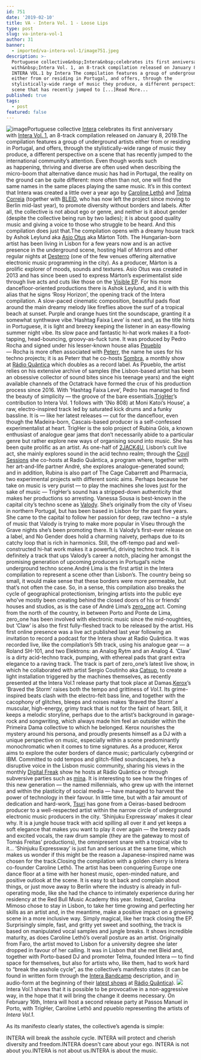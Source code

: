 ```yaml
---
id: 751
date: '2019-02-10'
title: VA - Intera Vol. 1 - Loose Lips
type: post
slug: va-intera-vol-1
author: 31
banner:
  - imported/va-intera-vol-1/image751.jpeg
description: >-
  Portuguese collective&nbsp;Intera&nbsp;celebrates its first anniversary
  with&nbsp;Intera Vol. 1, an 8-track compilation released on January 8, 2019.
  INTERA VOL.1 by Intera The compilation features a group of underground artists
  either from or residing in Portugal, and offers, through the
  stylistically-wide range of music they produce, a different perspective on a
  scene that has recently jumped to [...]Read More...
published: true
tags:
  - post
featured: false
---
```

![image](../imported/va-intera-vol-1/image751.jpeg)Portuguese collective [Intera](https://www.facebook.com/interacoletivo/) celebrates its first anniversary with [Intera Vol. 1](https://1ntera.bandcamp.com/releases?fbclid=IwAR24Vmqd-xCeMKyXIi7V9rWF9pqr-Mx018J6bTUOAXJ6noL_FW24zSkbMw4), an 8-track compilation released on January 8, 2019.The compilation features a group of underground artists either from or residing in Portugal, and offers, through the stylistically-wide range of music they produce, a different perspective on a scene that has recently jumped to the international community’s attention. Even though words such as happening, thriving and diverse are often used when describing the micro-boom that alternative dance music has had in Portugal, the reality on the ground can be quite different: more often than not, one will find the same names in the same places playing the same music. It’s in this context that Intera was created a little over a year ago by [Caroline Lethô](https://www.facebook.com/carolineletho/) and [Telma Correia](https://www.facebook.com/pop.art.blue) (together with [BLEID](https://www.residentadvisor.net/dj/bleid), who has now left the project since moving to Berlin mid-last year), to promote diversity without borders and labels. After all, the collective is not about ego or genre, and neither is it about gender (despite the collective being run by two ladies); it is about good quality music and giving a voice to those who struggle to be heard. And this compilation does just that.The compilation opens with a dreamy house track by Ashok Leylund aka [Asio Otus](https://www.facebook.com/asioootus) aka Márton Tóth. The Hungarian-born artist has been living in Lisbon for a few years now and is an active presence in the underground scene, hosting Hall of Mirrors and other regular nights at [Desterro](http://darc.pt/) (one of the few venues offering alternative electronic music programming in the city). As a producer, Márton is a prolific explorer of moods, sounds and textures. Asio Otus was created in 2013 and has since been used to express Márton’s experimentalist side through live acts and cuts like those on the [Visible EP](https://asiootus.bandcamp.com/). For his more dancefloor-oriented productions there is Ashok Leylund, and it is with this alias that he signs ‘Rosy Horizon’, the opening track of the Intera compilation. A slow-paced cinematic composition, beautiful pads float around the main dreamy melody like fireflies above the surf of a tropical beach at sunset. Purple and orange hues tint the soundscape, granting it a somewhat synthwave vibe.‘Hashtag Faixa Leve’ is next and, as the title hints in Portuguese, it is light and breezy keeping the listener in an easy-flowing summer night vibe. Its slow pace and fantastic hi-hat work makes it a foot-tapping, head-bouncing, groovy-as-fuck tune. It was produced by Pedro Rocha and signed under his lesser-known house alias [Ppueblo](https://www.facebook.com/ppuebloo/)  
— Rocha is more often associated with [Peterr](https://www.facebook.com/peterrmusic/), the name he uses for his techno projects; it is as Peterr that he co-hosts [Sombra](http://sombra-records.com/label/radioshow/), a monthly show at [Rádio Quântica](https://www.radioquantica.com/) [](http://sombra-records.com/label/radioshow/)which doubles as a record label. As Ppueblo, the artist relies on his extensive archive of samples (the Lisbon-based artist has been an obsessive collector of sound bites since his teenage years) and the eight available channels of the Octatrack have formed the crux of his production process since 2016. With ‘Hashtag Faixa Leve’, Pedro has managed to find the beauty of simplicity — the groove of the bare essentials.[TrigHer](https://www.facebook.com/trigherin/)’s contribution to Intera Vol. 1 follows with ‘(No 808) at Moni Katoi’s House’, a raw, electro-inspired track led by saturated kick drums and a funky bassline. It is — like her latest releases — cut for the dancefloor, even though the Madeira-born, Cascais-based producer is a self-confessed experimentalist at heart. TrigHer is the solo project of Rubina Góis, a known enthusiast of analogue gear jams that don’t necessarily abide to a particular genre but rather explore new ways of organising sound into music. She has been quite prolific as an artist. As one-half of [2JACK4U](https://www.facebook.com/2jack4Uacid/), Lisbon’s cult live act, she mainly explores sound in the acid techno realm; through the [Covil Sessions](https://www.mixcloud.com/andrub%C3%A9-lorenzos/) she co-hosts at Radio Quântica, a program where, together with her art-and-life partner André, she explores analogue-generated sound; and in addition, Rubina is also part of The Cage Cabarrett and Pharmacia, two experimental projects with different sonic aims. Perhaps because her take on music is very purist — to play the machines she loves just for the sake of music — TrigHer’s sound has a stripped-down authenticity that makes her productions so arresting. Vanessa Sousa is best-known in the capital city’s techno scene as [Valody](https://soundcloud.com/val0dy). She’s originally from the city of Viseu in northern Portugal, but has been based in Lisbon for the past five years. She came to the capital to follow her passion for deep, raw techno – a style of music that Valody is trying to make more popular in Viseu through the Grave nights she’s been promoting there. It is Valody’s first-ever release on a label, and No Gender does hold a charming naivety, perhaps due to its catchy loop that is rich in harmonics. Still, the off-tempo pad and well-constructed hi-hat work makes it a powerful, driving techno track. It is definitely a track that ups Valody’s career a notch, placing her amongst the promising generation of upcoming producers in Portugal’s niche underground techno scene.André Lima is the first artist in the Intera compilation to represent a scene other than Lisbon’s. The country being so small, it would make sense that these borders were more permeable, but that’s not often the case. So, in a sense, this compilation also breaks the cycle of geographical protectionism, bringing artists into the public eye who’ve mostly been creating behind the closed doors of his or friends’ houses and studios, as is the case of André Lima’s [zero\_one](https://www.mixcloud.com/alinea_a/alinea-a-542-zero_one-intera/) act. Coming from the north of the country, in between Porto and Ponte de Lima, zero\_one has been involved with electronic music since the mid-noughties, but ‘Claw’ is also the first fully-fleshed track to be released by the artist. His first online presence was a live act published last year following an invitation to record a podcast for the Intera show at Radio Quântica. It was recorded live, like the compilation’s 5th track, using his analogue gear — a Roland SH-101, and two Elektrons: an Analog Rytm and an Analog 4. ‘Claw’ is a dirty acid-techno track, pumping, with ethereal pads that grant extra elegance to a raving track. The track is part of zero\_one’s latest live show, in which he collaborated with artist Sergio Coutinho aka [Catsup](https://soundcloud.com/catsupppp), to create a light installation triggered by the machines themselves, as recently presented at the Intera Vol.1 release party that took place at Damas.[Kerox](https://soundcloud.com/keroxxx)’s ‘Braved the Storm’ raises both the tempo and grittiness of _Vol.1_. Its grime-inspired beats clash with the electro-felt bass line, and together with the cacophony of glitches, bleeps and noises makes ‘Braved the Storm’ a muscular, high-energy, grimy track that is not for the faint of heart. Still, it keeps a melodic storyline, perhaps due to the artist’s background in garage-rock and songwriting, which always made him feel an outsider within the Primeira Dama collective to which he belonged. Kerox nourishes the mystery around his persona, and proudly presents himself as a DJ with a unique perspective on music, especially within a scene predominantly monochromatic when it comes to time signatures. As a producer, Kerox aims to explore the outer borders of dance music; particularly cybergrind or IBM. Committed to odd tempos and glitch-filled soundscapes, he’s a disruptive voice in the Lisbon music community, sharing his views in the monthly [Digital Freak](https://www.mixcloud.com/quanticaonline/digital-freak-by-kerox-w-guest-amb-er/) show he hosts at Rádio Quântica or through subversive parties such as [mina](https://www.facebook.com/minasuspension). It is interesting to see how the fringes of this new generation — the named millennials, who grew up with the internet and within the plasticity of social media — have managed to harvest the power of technology in their favour. In little time, but with a fair amount of dedication and hard-work, [Tsuri](https://soundcloud.com/tsri) has gone from a Oeiras-based bedroom producer to a well-respected artist within the narrow circle of underground electronic music producers in the city. ‘Shinjuku Expressway’ makes it clear why. It is a jungle house track with acid spilling all over it and yet keeps a soft elegance that makes you want to play it over again — the breezy pads and excited vocals, the raw drum sample (they are the gateway to most of Tomás Freitas’ productions), the omnipresent snare with a tropical vibe to it… ‘Shinjuku Expressway’ is just fun and serious at the same time, which makes us wonder if this might be the reason a Japanese-inspired name was chosen for the track.Closing the compilation with a golden cherry is Intera co-founder Caroline Lethô. The artist has been conquering Europe one dance floor at a time with her honest music, open-minded nature, and positive outlook at the scene. It is easy to sit back and complain about things, or just move away to Berlin where the industry is already in full-operating mode, like she had the chance to intimately experience during her residency at the Red Bull Music Academy this year. Instead, Carolina Mimoso chose to stay in Lisbon, to take her time growing and perfecting her skills as an artist and, in the meantime, make a positive impact on a growing scene in a more inclusive way. Simply magical, like her track closing the EP. Surprisingly simple, fast, and gritty yet sweet and soothing, the track is based on manipulated vocal samples and jungle breaks. It shows incredible maturity, as does Caroline Lethô’s overall posture as an artist. Originally from Faro, the artist moved to Lisbon for a university degree she later dropped in favour of her calling. It was in Lisbon that she met Bleid and, together with Porto-based DJ and promoter Telma, founded Intera — to find space for themselves, but also for artists who, like them, had to work hard to “break the asshole cycle”, as the collective’s manifesto states (it can be found in written form through the [Intera Bandcamp](https://1ntera.bandcamp.com/releases) description, and in audio-form at the beginning of their [latest shows](https://www.mixcloud.com/INTERA1/uploads/) at [Rádio Quântica](https://www.radioquantica.com/)). ![](/wp-content/uploads/live/img/wysiwyg/5c5f35f03ee65.jpg)Intera Vol.1 shows that it is possible to be provocative in a non-aggressive way, in the hope that it will bring the change it deems necessary. On February 16th, Intera will host a second release party at Passos Manuel in Porto, with TrigHer, Caroline Lethô and ppueblo representing the artists of _Intera Vol.1_.

As its manifesto clearly states, the collective’s agenda is simple:

INTERA will break the asshole cycle. INTERA will protect and cherish diversity and freedom.INTERA doesn't care about your ego. INTERA is not about you.INTERA is not about us.INTERA is about the music.
